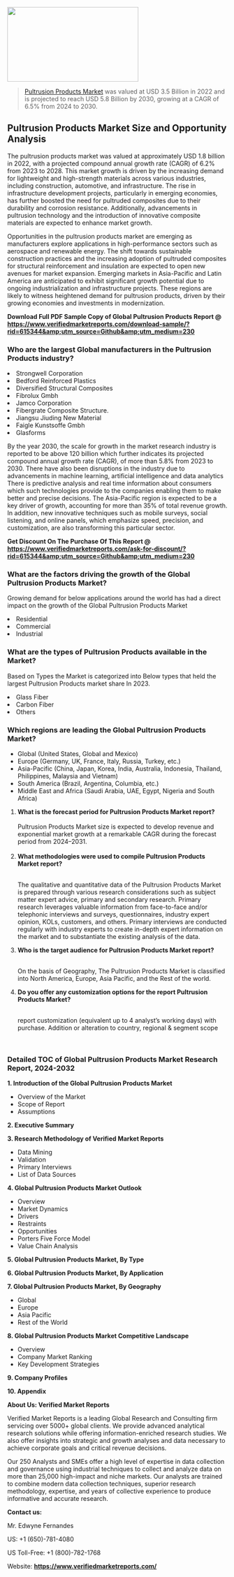 <img src="https://ffe5etoiles.com/wp-content/uploads/2024/12/MST1-300x171.png" alt="" width="300" height="171" class="alignnone size-medium wp-image-20088" /><blockquote><p><p><a href="https://www.verifiedmarketreports.com/download-sample/?rid=615344&utm_source=Github&utm_medium=230" target="_blank">Pultrusion Products Market</a> was valued at USD 3.5 Billion in 2022 and is projected to reach USD 5.8 Billion by 2030, growing at a CAGR of 6.5% from 2024 to 2030.</p></blockquote><p><h2>Pultrusion Products Market Size and Opportunity Analysis</h2><p>The pultrusion products market was valued at approximately USD 1.8 billion in 2022, with a projected compound annual growth rate (CAGR) of 6.2% from 2023 to 2028. This market growth is driven by the increasing demand for lightweight and high-strength materials across various industries, including construction, automotive, and infrastructure. The rise in infrastructure development projects, particularly in emerging economies, has further boosted the need for pultruded composites due to their durability and corrosion resistance. Additionally, advancements in pultrusion technology and the introduction of innovative composite materials are expected to enhance market growth.</p><p>Opportunities in the pultrusion products market are emerging as manufacturers explore applications in high-performance sectors such as aerospace and renewable energy. The shift towards sustainable construction practices and the increasing adoption of pultruded composites for structural reinforcement and insulation are expected to open new avenues for market expansion. Emerging markets in Asia-Pacific and Latin America are anticipated to exhibit significant growth potential due to ongoing industrialization and infrastructure projects. These regions are likely to witness heightened demand for pultrusion products, driven by their growing economies and investments in modernization.</p></p><p class=""><strong>Download Full PDF Sample Copy of Global Pultrusion Products Report @ <a href="https://www.verifiedmarketreports.com/download-sample/?rid=615344&amp;utm_source=Github&amp;utm_medium=230" target="_blank">https://www.verifiedmarketreports.com/download-sample/?rid=615344&amp;utm_source=Github&amp;utm_medium=230</a></strong></p><h3 id="" class="">Who are the largest Global manufacturers in the Pultrusion Products industry?</h3><p><li>Strongwell Corporation</li><li> Bedford Reinforced Plastics</li><li> Diversified Structural Composites</li><li> Fibrolux Gmbh</li><li> Jamco Corporation</li><li> Fibergrate Composite Structure.</li><li> Jiangsu Jiuding New Material</li><li> Faigle Kunstsoffe Gmbh</li><li> Glasforms</li></p><div class=""><div class="" dir="" data-message-author-role="" data-message-id="" data-message-model-slug=""><div class=""><div class=""><div class=""><div class="" dir="" data-message-author-role="" data-message-id="" data-message-model-slug=""><div class=""><div class=""><p>By the year 2030, the scale for growth in the market research industry is reported to be above 120 billion which further indicates its projected compound annual growth rate (CAGR), of more than 5.8% from 2023 to 2030. There have also been disruptions in the industry due to advancements in machine learning, artificial intelligence and data analytics There is predictive analysis and real time information about consumers which such technologies provide to the companies enabling them to make better and precise decisions. The Asia-Pacific region is expected to be a key driver of growth, accounting for more than 35% of total revenue growth. In addition, new innovative techniques such as mobile surveys, social listening, and online panels, which emphasize speed, precision, and customization, are also transforming this particular sector.</p><p><strong>Get Discount On The Purchase Of This Report @&nbsp; <a href="https://www.verifiedmarketreports.com/ask-for-discount/?rid=615344&amp;utm_source=Github&amp;utm_medium=230" target="_blank">https://www.verifiedmarketreports.com/ask-for-discount/?rid=615344&amp;utm_source=Github&amp;utm_medium=230</a></strong></p></div></div></div></div></div></div></div></div><h3 id="" class="">What are the factors driving the growth of the Global Pultrusion Products Market?</h3><p id="" class="">Growing demand for below applications around the world has had a direct impact on the growth of the Global Pultrusion Products Market</p><p id="" class=""><li>Residential</li><li> Commercial</li><li> Industrial</li></p><h3 id="" class="">What are the types of Pultrusion Products available in the Market?</h3><p id="" class="">Based on Types the Market is categorized into Below types that held the largest Pultrusion Products market share In 2023.</p><p id="" class=""><li>Glass Fiber</li><li> Carbon Fiber</li><li> Others</li></p><h3 id="" class="">Which regions are leading the Global Pultrusion Products Market?</h3><ul><li>Global (United States, Global and Mexico)</li><li>Europe (Germany, UK, France, Italy, Russia, Turkey, etc.)</li><li>Asia-Pacific (China, Japan, Korea, India, Australia, Indonesia, Thailand, Philippines, Malaysia and Vietnam)</li><li>South America (Brazil, Argentina, Columbia, etc.)</li><li>Middle East and Africa (Saudi Arabia, UAE, Egypt, Nigeria and South Africa)</li></ul><p><ol><li><strong>What is the forecast period for Pultrusion Products Market report?<br /></strong><br /><span data-sheets-root="1" data-sheets-value="{&quot;1&quot;:2,&quot;2&quot;:&quot;XXXX size is expected to develop revenue and exponential market growth at a remarkable CAGR during the forecast period from 2024&ndash;2030.&quot;}" data-sheets-userformat="{&quot;2&quot;:12674,&quot;4&quot;:{&quot;1&quot;:2,&quot;2&quot;:16776960},&quot;10&quot;:2,&quot;11&quot;:0,&quot;15&quot;:&quot;Arial&quot;,&quot;16&quot;:12}">Pultrusion Products Market size is expected to develop revenue and exponential market growth at a remarkable CAGR during the forecast period from 2024&ndash;2031.</span><br /><br /></li><li><strong>What methodologies were used to compile Pultrusion Products Market report?<br /><br /></strong><p>The qualitative and quantitative data of the&nbsp;Pultrusion Products Market is prepared through various research considerations such as subject matter expert advice, primary and secondary research. Primary research leverages valuable information from face-to-face and/or telephonic interviews and surveys, questionnaires, industry expert opinion, KOLs, customers, and others. Primary interviews are conducted regularly with industry experts to create in-depth expert information on the market and to substantiate the existing analysis of the data.&nbsp;</p></li><li><strong>Who is the target audience for Pultrusion Products Market report?<br /><br /></strong><p>On the basis of Geography, The&nbsp;Pultrusion Products Market is classified into North America, Europe, Asia Pacific, and the Rest of the world.</p></li><li><strong>Do you offer any customization options for the report Pultrusion Products Market?<br /><br /></strong><p>report customization (equivalent up to 4 analyst&rsquo;s working days) with purchase. Addition or alteration to country, regional &amp; segment scope</p><p>&nbsp;</p></li></ol></p><h3 id="" class="">Detailed TOC of Global Pultrusion Products Market Research Report, 2024-2032</h3><p id="" class=""><strong>1. Introduction of the Global Pultrusion Products Market</strong></p><ul><li>Overview of the Market</li><li>Scope of Report</li><li>Assumptions</li></ul><p id="" class=""><strong>2. Executive Summary</strong></p><p id="" class=""><strong>3. Research Methodology of&nbsp;Verified Market Reports</strong></p><ul><li>Data Mining</li><li>Validation</li><li>Primary Interviews</li><li>List of Data Sources</li></ul><p id="" class=""><strong>4. Global Pultrusion Products Market Outlook</strong></p><ul><li>Overview</li><li>Market Dynamics</li><li>Drivers</li><li>Restraints</li><li>Opportunities</li><li>Porters Five Force Model</li><li>Value Chain Analysis</li></ul><p id="" class=""><strong>5. Global Pultrusion Products Market, By&nbsp;Type</strong></p><p id="" class=""><strong>6. Global Pultrusion Products Market, By Application</strong></p><p id="" class=""><strong>7. Global Pultrusion Products Market, By Geography</strong></p><ul><li>Global</li><li>Europe</li><li>Asia Pacific</li><li>Rest of the World</li></ul><p id="" class=""><strong>8. Global Pultrusion Products Market Competitive Landscape</strong></p><ul><li>Overview</li><li>Company Market Ranking</li><li>Key Development Strategies</li></ul><p id="" class=""><strong>9. Company Profiles</strong></p><p id="" class=""><strong>10. Appendix</strong></p><p id="" class=""><strong>About Us: Verified Market Reports</strong></p><p id="" class="">Verified Market Reports is a leading Global Research and Consulting firm servicing over 5000+ global clients. We provide advanced analytical research solutions while offering information-enriched research studies. We also offer insights into strategic and growth analyses and data necessary to achieve corporate goals and critical revenue decisions.</p><p id="" class="">Our 250 Analysts and SMEs offer a high level of expertise in data collection and governance using industrial techniques to collect and analyze data on more than 25,000 high-impact and niche markets. Our analysts are trained to combine modern data collection techniques, superior research methodology, expertise, and years of collective experience to produce informative and accurate research.</p><p id="" class=""><strong>Contact us:</strong></p><p id="" class="">Mr. Edwyne Fernandes</p><p id="" class="">US: +1 (650)-781-4080</p><p id="" class="">US Toll-Free: +1 (800)-782-1768</p><p id="" class="">Website: <a target="" data-test-app-aware-link=""><strong>https://www.verifiedmarketreports.com/</strong></a></p>
